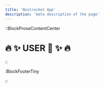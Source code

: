 ```yaml
---
title: 'Nostrocket App'
description: 'meta description of the page'
---
```


::BlockProseContentCenter

# 🔥 ✨ USER 🤖 ✨ 🔥

::


:BlockFooterTiny


::